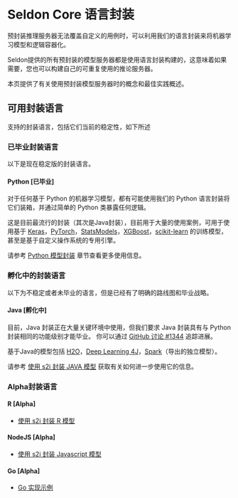 # Seldon Core 语言封装

预封装推理服务器无法覆盖自定义的用例时，可以利用我们的语言封装来将机器学习模型和逻辑容器化。

Seldon提供的所有预封装的模型服务器都是使用语言封装构建的，这意味着如果需要，您也可以构建自己的可重复使用的推论服务器。

本页提供了有关使用预封装模型服务器时的概念和最佳实践概述。

## 可用封装语言

支持的封装语言，包括它们当前的稳定性，如下所述

### 已毕业封装语言

以下是现在稳定版的封装语言。

#### Python [已毕业]

对于任何基于 Python 的机器学习模型，都有可能使用我们的 Python 语言封装将它们装箱，并通过简单的 Python 类暴露任何逻辑。

这是目前最流行的封装（其次是Java封装），目前用于大量的使用案例，可用于使用基于 [Keras](https://keras.io/)，[PyTorch](http://pytorch.org/)，[StatsModels](http://www.statsmodels.org/stable/index.html)，[XGBoost](https://github.com/dmlc/xgboost)，[scikit-learn](http://scikit-learn.org/stable/) 的训练模型，甚至是基于自定义操作系统的专用引擎。

请参考 [Python 模型封装](../python/index.xhtml) 章节查看更多使用信息。

### 孵化中的封装语言

以下为不稳定或者未毕业的语言，但是已经有了明确的路线图和毕业战略。

#### Java [孵化中]

目前，Java 封装正在大量关键环境中使用，但我们要求 Java 封装具有与 Python 封装相同的功能级别才能毕业。 你可以通过 [GitHub 讨论 #1344](https://github.com/SeldonIO/seldon-core/issues/1344) 追踪进展。

基于Java的模型包括 [H2O](https://www.h2o.ai/)，[Deep Learning 4J](https://deeplearning4j.org/)，[Spark](https://spark.apache.org/)（导出的独立模型）。

请参考 [使用 s2i 封装 JAVA 模型](../java/README.xhtml) 获取有关如何进一步使用它的信息。

### Alpha封装语言

#### R [Alpha]

- [使用 s2i 封装 R 模型](../R/README.xhtml)

#### NodeJS [Alpha]

- [使用 s2i 封装 Javascript 模型](../nodejs/README.xhtml)


#### Go [Alpha]

- [Go 实现示例](https://github.com/SeldonIO/seldon-core/blob/master/incubating/wrappers/s2i/go/SeldonGoModel.ipynb)
